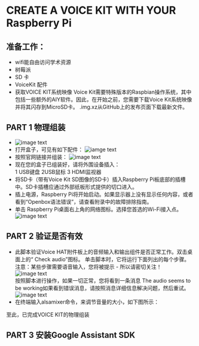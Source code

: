 # CREATE A VOICE KIT WITH YOUR Raspberry Pi
## 准备工作：
- wifi能自由访问学术资源
- 树莓派
- SD 卡
- VoiceKit 配件
- 获取VOICE KIT系统映像
Voice Kit需要特殊版本的Raspbian操作系统，其中包括一些额外的AIY软件。因此，在开始之前，您需要下载Voice Kit系统映像并将其闪存到MicroSD卡。
.img.xz从GitHub上的发布页面下载最新文件。
## PART 1 物理组装  
- ![image text](https://github.com/gorgeousCa/Dayup/blob/master/Voice%20Kit/IMG_20190531_210459.jpg)  
- 打开盒子，可见有如下配件：
![iamge text](https://github.com/gorgeousCa/Dayup/blob/master/Voice%20Kit/IMG_20190531_213101.jpg)
- 按照官网链接并组装：
![image text](https://github.com/gorgeousCa/Dayup/blob/master/Voice%20Kit/tp.png)
- 现在您的盒子已组装好，请将外围设备插入：  
1 USB键盘   2USB鼠标   3 HDMI监视器  
- 将SD卡（带有Voice Kit SD图像的SD卡）插入Raspberry Pi板底部的插槽中。SD卡插槽应通过外部纸板形式提供的切口进入。
- 插上电源，Raspberry Pi将开始启动。如果显示器上没有显示任何内容，或者看到“Openbox语法错误”，请查看附录中的故障排除指南。    
- 单击 Raspberry Pi桌面右上角的网络图标。选择您首选的Wi-Fi接入点。    
![image text](https://github.com/gorgeousCa/Dayup/blob/master/Voice%20Kit/%E6%A1%8C%E9%9D%A2.PNG)

## PART 2 验证是否有效
- 此脚本验证Voice HAT附件板上的音频输入和输出组件是否正常工作。双击桌面上的“ Check audio”图标。
单击脚本时，它将运行下面列出的每个步骤。注意：某些步骤需要语音输入，您将被提示 - 所以请密切关注！      
![image text](https://github.com/gorgeousCa/Dayup/blob/master/Voice%20Kit/a1.png)    
按照脚本进行操作，如果一切正常，您将看到一条消息 The audio seems to be working如果看到错误消息，请按照消息详细信息解决问题，然后重试。
![image text](https://github.com/gorgeousCa/Dayup/blob/master/Voice%20Kit/a2.png)
- 在终端输入alsamixer命令，来调节音量的大小，如下图所示：


至此，已完成VOICE KIT的物理组装
## PART 3 安装Google Assistant SDK



